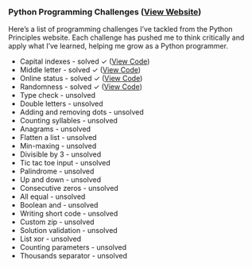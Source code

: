 ### Python Programming Challenges ([View Website](https://pythonprinciples.com/challenges/))

Here’s a list of programming challenges I’ve tackled from the Python Principles website. Each challenge has pushed me to think critically and apply what I’ve learned, helping me grow as a Python programmer.

+ Capital indexes - solved ✓ ([View Code](https://github.com/Adam-Mathew-Duke/Phython-Challenges/blob/main/capital_indexes.py))
+ Middle letter	- solved ✓ ([View Code](https://github.com/Adam-Mathew-Duke/Phython-Challenges/blob/main/middle_letter.py))
+ Online status	- solved ✓ ([View Code](https://github.com/Adam-Mathew-Duke/Phython-Challenges/blob/main/online_status.py))
+ Randomness - solved ✓  ([View Code](https://github.com/Adam-Mathew-Duke/Phython-Challenges/blob/main/randomness.py))
+ Type check - unsolved
+ Double letters - unsolved
+ Adding and removing dots - unsolved
+ Counting syllables - unsolved
+ Anagrams - unsolved
+ Flatten a list - unsolved
+ Min-maxing - unsolved
+ Divisible by 3 - unsolved
+ Tic tac toe input - unsolved
+ Palindrome - unsolved
+ Up and down - unsolved
+ Consecutive zeros - unsolved
+ All equal - unsolved
+ Boolean and - unsolved
+ Writing short code - unsolved
+ Custom zip - unsolved
+ Solution validation - unsolved
+ List xor - unsolved
+ Counting parameters - unsolved
+ Thousands separator - unsolved
